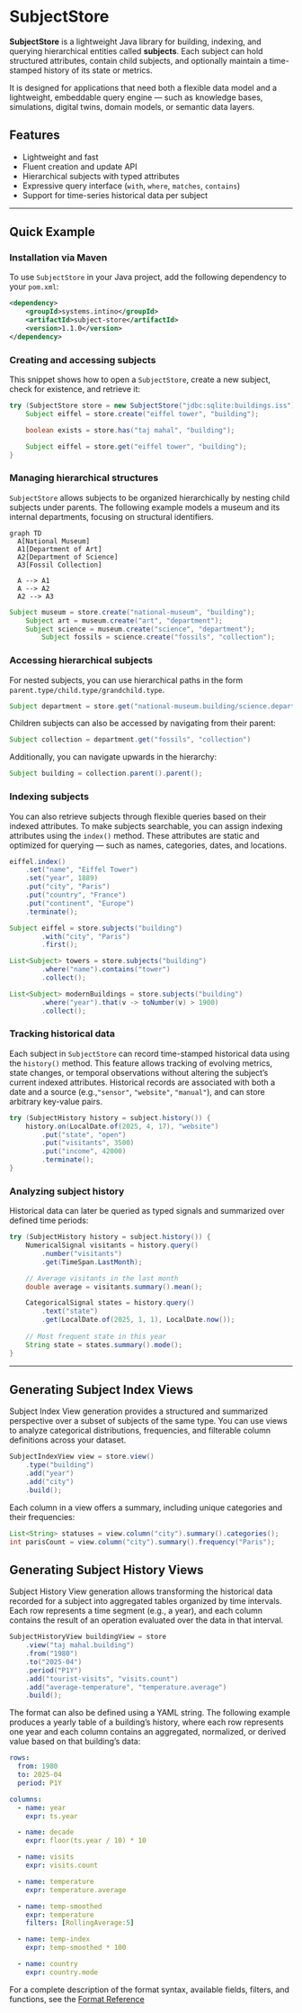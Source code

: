 # SubjectStore

**SubjectStore** is a lightweight Java library for building, indexing, and querying hierarchical entities called **subjects**. Each subject can hold structured attributes, contain child subjects, and optionally maintain a time-stamped history of its state or metrics.

It is designed for applications that need both a flexible data model and a lightweight, embeddable query engine — such as knowledge bases, simulations, digital twins, domain models, or semantic data layers.

## Features

- Lightweight and fast
- Fluent creation and update API
- Hierarchical subjects with typed attributes
- Expressive query interface (`with`, `where`, `matches`, `contains`)
- Support for time-series historical data per subject

---

## Quick Example

### Installation via Maven

To use `SubjectStore` in your Java project, add the following dependency to your `pom.xml`:

```xml
<dependency>
    <groupId>systems.intino</groupId>
    <artifactId>subject-store</artifactId>
    <version>1.1.0</version>
</dependency>
```

### Creating and accessing subjects

This snippet shows how to open a `SubjectStore`, create a new subject, check for existence, and retrieve it:

```java
try (SubjectStore store = new SubjectStore("jdbc:sqlite:buildings.iss")) {
    Subject eiffel = store.create("eiffel tower", "building");

    boolean exists = store.has("taj mahal", "building");

    Subject eiffel = store.get("eiffel tower", "building");
}
```

### Managing hierarchical structures

`SubjectStore` allows subjects to be organized hierarchically by nesting child subjects under parents. The following example models a museum and its internal departments, focusing on structural identifiers.

```mermaid
graph TD
  A[National Museum]
  A1[Department of Art]
  A2[Department of Science]
  A3[Fossil Collection]

  A --> A1
  A --> A2
  A2 --> A3
```

```java
Subject museum = store.create("national-museum", "building");
    Subject art = museum.create("art", "department");
    Subject science = museum.create("science", "department");
        Subject fossils = science.create("fossils", "collection");

```

### Accessing hierarchical subjects


For nested subjects, you can use hierarchical paths in the form ```parent.type/child.type/grandchild.type```.

```java
Subject department = store.get("national-museum.building/science.department");
```

Children subjects can also be accessed by navigating from their parent:

```java
Subject collection = department.get("fossils", "collection")
```

Additionally, you can navigate upwards in the hierarchy:

```java
Subject building = collection.parent().parent();
```

### Indexing subjects

You can also retrieve subjects through flexible queries based on their indexed attributes. To make subjects searchable, you can assign indexing attributes using the `index()` method. These attributes are static and optimized for querying — such as names, categories, dates, and locations.

```java
eiffel.index()
    .set("name", "Eiffel Tower")
    .set("year", 1889)
    .put("city", "Paris")
    .put("country", "France")
    .put("continent", "Europe")
    .terminate();

Subject eiffel = store.subjects("building")
		.with("city", "Paris")
		.first();

List<Subject> towers = store.subjects("building")
		.where("name").contains("tower")
		.collect();

List<Subject> modernBuildings = store.subjects("building")
		.where("year").that(v -> toNumber(v) > 1900)
		.collect();
```

### Tracking historical data

Each subject in `SubjectStore` can record time-stamped historical data using the `history()` method. This feature allows tracking of evolving metrics, state changes, or temporal observations without altering the subject’s current indexed attributes. Historical records are associated with both a date and a source (e.g.,`"sensor"`, `"website"`, `"manual"`), and can store arbitrary key-value pairs.

```java
try (SubjectHistory history = subject.history()) {
    history.on(LocalDate.of(2025, 4, 17), "website")
        .put("state", "open")
        .put("visitants", 3500)
        .put("income", 42000)
        .terminate();
}
```

### Analyzing subject history

Historical data can later be queried as typed signals and summarized over defined time periods:

```java
try (SubjectHistory history = subject.history()) {
    NumericalSignal visitants = history.query()
        .number("visitants")
        .get(TimeSpan.LastMonth);

    // Average visitants in the last month
    double average = visitants.summary().mean();

    CategoricalSignal states = history.query()
        .text("state")
        .get(LocalDate.of(2025, 1, 1), LocalDate.now());
        
    // Most frequent state in this year
    String state = states.summary().mode();
}
```
---

## Generating Subject Index Views

Subject Index View generation provides a structured and summarized perspective over a subset of subjects of the same type. You can use views to analyze categorical distributions, frequencies, and filterable column definitions across your dataset.

```java
SubjectIndexView view = store.view()
    .type("building")
    .add("year")
    .add("city")
    .build();
```

Each column in a view offers a summary, including unique categories and their frequencies:

```java
List<String> statuses = view.column("city").summary().categories();
int parisCount = view.column("city").summary().frequency("Paris");
```

## Generating Subject History Views

Subject History View generation allows transforming the historical data recorded for a subject into aggregated tables organized by time intervals. Each row represents a time segment (e.g., a year), and each column contains the result of an operation evaluated over the data in that interval.

```java
SubjectHistoryView buildingView = store
    .view("taj mahal.building")
    .from("1980")
    .to("2025-04")
    .period("P1Y")
    .add("tourist-visits", "visits.count")
    .add("average-temperature", "temperature.average")
    .build();
```

The format can also be defined using a YAML string. The following example produces a yearly table of a building’s history, where each row represents one year and each column contains an aggregated, normalized, or derived value based on that building’s data:

```yaml
rows:
  from: 1980
  to: 2025-04
  period: P1Y

columns:
  - name: year
    expr: ts.year

  - name: decade
    expr: floor(ts.year / 10) * 10

  - name: visits
    expr: visits.count

  - name: temperature
    expr: temperature.average

  - name: temp-smoothed
    expr: temperature
    filters: [RollingAverage:5]

  - name: temp-index
    expr: temp-smoothed * 100

  - name: country
    expr: country.mode
```

For a complete description of the format syntax, available fields, filters, and functions, see the [Format Reference](help/FormatReference.md)